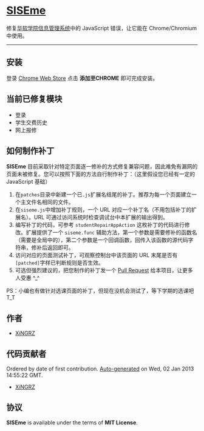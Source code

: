 [SISEme](https://chrome.google.com/webstore/detail/siseme/npiceomhacgepmjpbjaigilkaedhcejc)
==========

修复[华软学院信息管理系统](http://class.sise.com.cn:7001/sise)中的 JavaScript 错误，让它能在 Chrome/Chromium 中使用。

----------

## 安装

登录 [Chrome Web Store](https://chrome.google.com/webstore/detail/siseme/npiceomhacgepmjpbjaigilkaedhcejc) 点击 **添加至CHROME** 即可完成安装。


## 当前已修复模块

- 登录
- 学生交费历史
- 网上报修


## 如何制作补丁

**SISEme** 目前采取针对特定页面逐一修补的方式修复兼容问题，因此难免有漏网的页面未被修复。您可以按照下面的方法自行制作补丁：（这里假设您已经有一定的 JavaScript 基础）

1. 在`patches`目录中新建一个已`.js`扩展名结尾的补丁。推荐为每一个页面建立一个主文件名相同的文件。
2. 在`siseme.js`中增加补丁规则，一个 URL 对应一个补丁名（不用包括补丁的扩展名）。URL 可通过访问系统时检查调试台中本扩展的输出得到。
3. 编写补丁的代码，可参考 `studentRepairAppAction` 这枚补丁的代码进行修改。扩展提供了一个 `siseme.func` 辅助方法，第一个参数是需要修补的函数名（需要是全局中的），第二个参数是一个回调函数，回传入该函数的源代码字符串，修补后返回即可。
4. 访问对应的页面测试补丁，可观察控制台中该页面的 URL 末尾是否有`[patched]`字样已判断规则是否生效。
5. 可选但强烈建议的，把您制作的补丁发一个 [Pull Request](https://help.github.com/articles/fork-a-repo) 给本项目，让更多人受惠 ^_^

PS：小编也有做针对选课页面的补丁，但现在没机会测试了，等下学期的选课吧 T_T


## 作者

- [XiNGRZ](https://github.com/xingrz)


## 代码贡献者

Ordered by date of first contribution. [Auto-generated](https://github.com/xingrz/node-contributors) on Wed, 02 Jan 2013 14:55:22 GMT.

- [XiNGRZ](https://github.com/xingrz)


## 协议

**SISEme** is available under the terms of **MIT License**.
